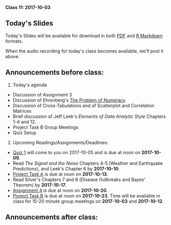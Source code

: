 **Class 11: 2017-10-03**

## Today's Slides

Today's Slides will be available for download in both [PDF](https://github.com/THOMASELOVE/431slides/blob/master/class_11/431_2017_class-11-slides.pdf) and [R Markdown](https://github.com/THOMASELOVE/431slides/blob/master/class_11/431_2017_class-11-slides.Rmd) formats. 

When the audio recording for today's class becomes available, we'll post it above.

## Announcements before class:

1. Today's agenda

- Discussion of Assignment 3
- Discussion of Ehrenberg's [The Problem of Numeracy](https://github.com/THOMASELOVE/431slides/blob/master/class_10/Ehrenberg_1981_pw_The_Problem_of_Numeracy.pdf). 
- Discussion of Cross-Tabulations and of Scatterplot and Correlation Matrices
- Brief discussion of Jeff Leek's *Elements of Data Analytic Style* Chapters 1-4 and 12.
- Project Task B Group Meetings
- Quiz Setup

2. Upcoming Readings/Assignments/Deadlines:

- [Quiz 1](https://thomaselove.github.io/431syllabus/quizzes.html) will come to you on 2017-10-05 and is due at noon on **2017-10-09**.
- Read *The Signal and the Noise* Chapters 4-5 (Weather and Earthquake Predictions), and Leek's Chapter 6 by **2017-10-10**.
- [Project Task A](https://github.com/THOMASELOVE/431project/tree/master/TaskA) is due at noon on **2017-10-13**.
- Read Silver's Chapters 7 and 8 (Disease Outbreaks and Bayes' Theorem) by **2017-10-17**.
- [Assignment 4](https://github.com/THOMASELOVE/431homework/blob/master/431-2017_assignment-4.md) is due at noon on **2017-10-20**.
- [Project Task B](https://github.com/THOMASELOVE/431project/tree/master/TaskB) is due at noon on **2017-10-23**. Time will be available in class for 15-20 minute group meetings on **2017-10-03** and **2017-10-12**.

## Announcements after class:

